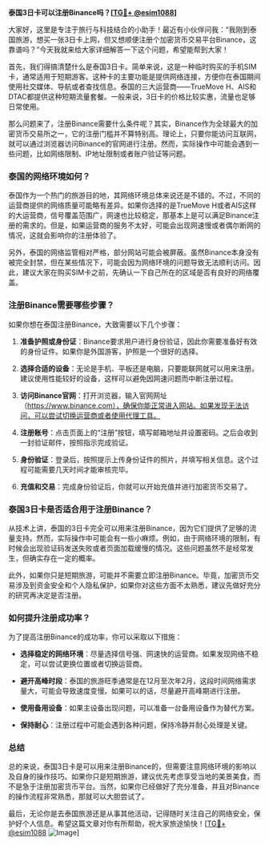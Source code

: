 **泰国3日卡可以注册Binance吗？[[TG💪+ @esim1088](https://t.me/s/esim1088)]**

大家好，这里是专注于旅行与科技结合的小助手！最近有小伙伴问我：“我刚到泰国旅游，想买一张3日卡上网，但又想顺便注册个加密货币交易平台Binance，这靠谱吗？”今天我就来给大家详细解答一下这个问题，希望能帮到大家！

首先，我们得搞清楚什么是泰国3日卡。简单来说，这是一种临时购买的手机SIM卡，通常适用于短期游客。这种卡的主要功能是提供网络连接，方便你在泰国期间使用社交媒体、导航或者查找信息。泰国的三大运营商——TrueMove H、AIS和DTAC都提供这种短期流量套餐。一般来说，3日卡的价格比较实惠，流量也足够日常使用。

那么问题来了，注册Binance需要什么条件呢？其实，Binance作为全球最大的加密货币交易所之一，它的注册门槛并不算特别高。理论上，只要你能访问互联网，就可以通过浏览器访问Binance的官网进行注册。然而，实际操作中可能会遇到一些问题，比如网络限制、IP地址限制或者账户验证等问题。

### 泰国的网络环境如何？

泰国作为一个热门的旅游目的地，其网络环境总体来说还是不错的。不过，不同的运营商提供的网络质量可能略有差异。如果你选择的是TrueMove H或者AIS这样的大运营商，信号覆盖范围广，网速也比较稳定，那基本上是可以满足Binance注册的需求的。但是，如果运营商的服务不太好，可能会出现网速慢或者偶尔断网的情况，这就会影响你的注册体验了。

另外，泰国的网络监管相对严格，部分网站可能会被屏蔽。虽然Binance本身没有被完全封禁，但在某些情况下，可能会因为网络环境的问题导致无法顺利访问。因此，建议大家在购买SIM卡之前，先确认一下自己所在的区域是否有良好的网络覆盖。

### 注册Binance需要哪些步骤？

如果你想在泰国注册Binance，大致需要以下几个步骤：

1. **准备护照或身份证**：Binance要求用户进行身份验证，因此你需要准备好有效的身份证件。如果你是外国游客，护照是一个很好的选择。

2. **选择合适的设备**：无论是手机、平板还是电脑，只要能联网就可以用来注册。建议使用性能较好的设备，这样可以避免因网速问题而中断注册过程。

3. **访问Binance官网**：打开浏览器，输入官网网址（https://www.binance.com），确保你能正常进入网站。如果发现无法访问，可以尝试切换运营商或者使用代理工具。

4. **注册账号**：点击页面上的“注册”按钮，填写邮箱地址并设置密码。之后会收到一封验证邮件，按照指示完成验证。

5. **身份验证**：登录后，按照提示上传身份证件的照片，并填写相关信息。这个过程可能需要几天时间才能审核完毕。

6. **充值和交易**：完成身份验证后，你就可以开始充值并进行加密货币交易了。

### 泰国3日卡是否适合用于注册Binance？

从技术上讲，泰国的3日卡完全可以用来注册Binance，因为它们提供了足够的流量支持。然而，实际操作中可能会有一些小麻烦。例如，由于网络环境的限制，有时候会出现验证码发送失败或者页面加载缓慢的情况。这些问题虽然不是经常发生，但确实存在一定的概率。

此外，如果你只是短期旅游，可能并不需要立即注册Binance。毕竟，加密货币交易涉及到资金安全和个人隐私保护，如果你对这些方面不太熟悉，建议先做好充分的研究再决定是否注册。

### 如何提升注册成功率？

为了提高注册Binance的成功率，你可以采取以下措施：

- **选择稳定的网络环境**：尽量选择信号强、网速快的运营商。如果发现网络不稳定，可以尝试更换位置或者切换运营商。
  
- **避开高峰时段**：泰国的旅游旺季通常是在12月至次年2月，这段时间网络需求量大，可能会导致速度变慢。如果可以的话，尽量避开高峰期进行注册。

- **使用备用设备**：如果主设备出现问题，可以准备一台备用设备作为替代方案。

- **保持耐心**：注册过程中可能会遇到各种问题，保持冷静并耐心处理是关键。

### 总结

总的来说，泰国3日卡是可以用来注册Binance的，但需要注意网络环境的影响以及自身的操作技巧。如果你只是短期旅游，建议优先考虑享受当地的美景美食，而不是急于注册加密货币平台。当然，如果你已经做好了充分准备，并且对Binance的操作流程非常熟悉，那就可以大胆尝试了。

最后，无论你是去泰国旅游还是从事其他活动，记得随时关注自己的网络安全，保护好个人信息。希望这篇文章对你有所帮助，祝大家旅途愉快！[[TG💪+ @esim1088](https://t.me/s/esim1088) ![Image](https://i.postimg.cc/4NQfJmqS/Snipaste-2025-05-13-00-14-12.png)]